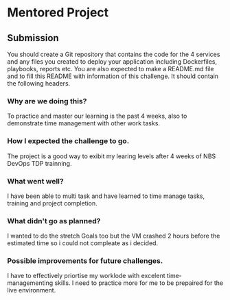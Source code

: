 # Mentored Project

## Submission
You should create a Git repository that contains the code for the 4 services and any files you created to deploy your application including Dockerfiles, playbooks, reports etc.
You are also expected to make a README.md file and to fill this README with information of this challenge. It should contain the following headers.

### Why are we doing this?

To practice and master our learning is the past 4 weeks, also to demonstrate time management with other work tasks.

### How I expected the challenge to go.

The project is a good way to exibit my learing levels after 4 weeks of NBS DevOps TDP trainning.

### What went well?

I have been able to multi task and have learned to time manage tasks, training and project completion. 

### What didn't go as planned?

I wanted to do the stretch Goals too but the VM crashed 2 hours before the estimated time so i could not compleate as i decided.

### Possible improvements for future challenges.

I have to effectively priortise my worklode with excelent time-managementing skills.
I need to practice more for me to be prepaired for the live environment.
